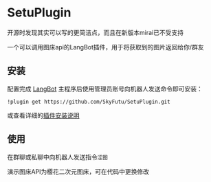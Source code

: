 # SetuPlugin
开源时发现其实可以写的更简洁点，而且在新版本mirai已不受支持

一个可以调用图床api的LangBot插件，用于将获取到的图片返回给你/群友

## 安装

配置完成 [LangBot](https://github.com/RockChinQ/LangBot) 主程序后使用管理员账号向机器人发送命令即可安装：

```
!plugin get https://github.com/SkyFutu/SetuPlugin.git
```
或查看详细的[插件安装说明](https://docs.langbot.app/plugin/plugin-intro.html#%E6%8F%92%E4%BB%B6%E7%94%A8%E6%B3%95)

## 使用

在群聊或私聊中向机器人发送指令`涩图`

演示图床API为樱花二次元图床，可在代码中更换修改
